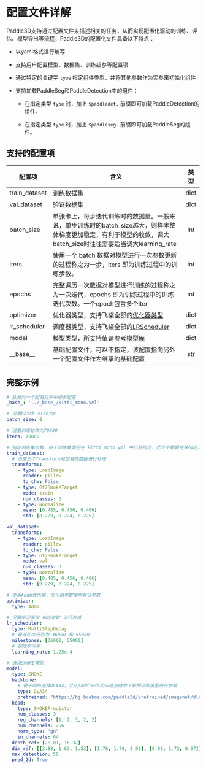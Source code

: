 # 配置文件详解

Paddle3D支持通过配置文件来描述相关的任务，从而实现配置化驱动的训练、评估、模型导出等流程，Paddle3D的配置化文件具备以下特点：

* 以yaml格式进行编写

* 支持用户配置模型、数据集、训练超参等配置项

* 通过特定的关键字 `type` 指定组件类型，并将其他参数作为实参来初始化组件

* 支持加载PaddleSeg和PaddleDetection中的组件：

  * 在指定类型 `type` 时，加上 `$paddledet.` 前缀即可加载PaddleDetection的组件。

  * 在指定类型 `type` 时，加上 `$paddleseg.` 前缀即可加载PaddleSeg的组件。

## 支持的配置项

| 配置项 | 含义 | 类型 |
| ----- | ---- | :-----: |
|train_dataset |训练数据集 | dict |
|val_dataset |验证数据集 | dict  |
|batch_size|单张卡上，每步迭代训练时的数据量。一般来说，单步训练时的batch_size越大，则样本整体梯度更加稳定，有利于模型的收敛，调大batch_size时往往需要适当调大learning_rate | int |
|iters| 使用一个 batch 数据对模型进行一次参数更新的过程称之为一步，iters 即为训练过程中的训练步数。 | int|
|epochs| 完整遍历一次数据对模型进行训练的过程称之为一次迭代，epochs 即为训练过程中的训练迭代次数。一个epoch包含多个iter | int|
|optimizer|优化器类型，支持飞桨全部的[优化器类型](https://www.paddlepaddle.org.cn/documentation/docs/zh/api/paddle/optimizer/Overview_cn.html#paddle-optimizer) | dict|
|lr_scheduler|调度器类型，支持飞桨全部的[LRScheduler](https://www.paddlepaddle.org.cn/documentation/docs/zh/api/paddle/optimizer/lr/LRScheduler_cn.html) |dict|
|model| 模型类型，所支持值请参考[模型库](./apis/models/)|dict|
|\_\_base\_\_| 基础配置文件，可以不指定，该配置指向另外一个配置文件作为继承的基础配置|str|

## 完整示例

```yaml
# 从另外一个配置文件中继承配置
_base_: '../_base_/kitti_mono.yml'

# 设置batch size为8
batch_size: 8

# 设置训练轮次为70000
iters: 70000

# 指定训练集参数，由于训练集类别在 kitti_mono.yml 中已经指定，此处不需要特殊指定，直接继承
train_dataset:
  # 设置三个Transform对加载的数据进行处理
  transforms:
    - type: LoadImage
      reader: pillow
      to_chw: False
    - type: Gt2SmokeTarget
      mode: train
      num_classes: 3
    - type: Normalize
      mean: [0.485, 0.456, 0.406]
      std: [0.229, 0.224, 0.225]

val_dataset:
  transforms:
    - type: LoadImage
      reader: pillow
      to_chw: False
    - type: Gt2SmokeTarget
      mode: val
      num_classes: 3
    - type: Normalize
      mean: [0.485, 0.456, 0.406]
      std: [0.229, 0.224, 0.225]

# 使用Adam优化器，优化器参数使用默认参数
optimizer:
  type: Adam

# 设置学习率按 指定轮数 进行衰减
lr_scheduler:
  type: MultiStepDecay
  # 衰减轮次分别为 36000 和 55000
  milestones: [36000, 55000]
  # 初始学习率
  learning_rate: 1.25e-4

# 选择SMOKE模型
model:
  type: SMOKE
  backbone:
    # 骨干网络选择DLA34，并从paddle3d的云端存储中下载预训练模型进行加载
    type: DLA34
    pretrained: "https://bj.bcebos.com/paddle3d/pretrained/imagenet/dla34.pdparams"
  head:
    type: SMOKEPredictor
    num_classes: 3
    reg_channels: [1, 2, 3, 2, 2]
    num_channels: 256
    norm_type: "gn"
    in_channels: 64
  depth_ref: [28.01, 16.32]
  dim_ref: [[3.88, 1.63, 1.53], [1.78, 1.70, 0.58], [0.88, 1.73, 0.67]]
  max_detection: 50
  pred_2d: True
```
